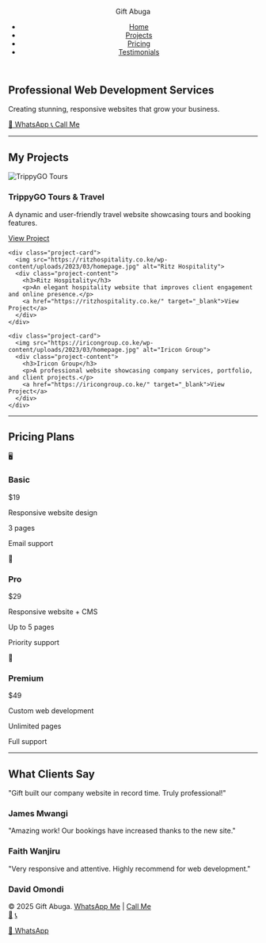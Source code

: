 
<html lang="en">
<head>
<meta charset="UTF-8" />
<meta name="viewport" content="width=device-width, initial-scale=1.0" />
<title>Gift Abuga | Web Developer</title>
<style>
:root {
  --primary: #00a859;
  --secondary: #00724d;
  --accent: #f7c948;
  --light: #f9f9f9;
  --dark: #222;
  --transition: 0.5s ease;
}

* {
  box-sizing: border-box;
  scroll-behavior: smooth;
}

body {
  font-family: "Segoe UI", Arial, sans-serif;
  margin: 0;
  background: var(--light);
  color: var(--dark);
}

a {
  text-decoration: none;
  color: inherit;
}

header {
  position: sticky;
  top: 0;
  background: white;
  box-shadow: 0 2px 8px rgba(0,0,0,0.1);
  z-index: 1000;
}

nav {
  display: flex;
  justify-content: space-between;
  align-items: center;
  max-width: 1100px;
  margin: auto;
  padding: 15px 20px;
}

nav .logo {
  font-weight: bold;
  font-size: 1.5rem;
  color: var(--primary);
}

nav ul {
  list-style: none;
  display: flex;
  gap: 20px;
}

nav ul li a:hover {
  color: var(--accent);
}

h1, h2, h3 {
  margin: 0;
}

h2 {
  text-align: center;
  color: var(--primary);
  font-size: 2.2rem;
  margin-bottom: 40px;
}

section {
  padding: 80px 20px;
  position: relative;
  opacity: 0;
  transform: translateY(30px);
  transition: opacity 0.8s ease, transform 0.8s ease;
}

section.show {
  opacity: 1;
  transform: translateY(0);
}

/* ------------------ HERO ------------------ */
#hero {
  background: url('https://images.unsplash.com/photo-1505238680356-667803448bb6?auto=format&fit=crop&w=1600&q=80') center/cover no-repeat;
  color: white;
  text-align: center;
  padding: 120px 20px;
  position: relative;
}

#hero::after {
  content: '';
  position: absolute;
  top: 0; left: 0;
  width: 100%; height: 100%;
  background: rgba(0,0,0,0.5);
  z-index: 0;
}

#hero .content {
  position: relative;
  z-index: 1;
}

#hero h1 {
  font-size: 3rem;
  margin-bottom: 20px;
}

#hero p {
  font-size: 1.2rem;
  margin-bottom: 30px;
}

#hero .contact-buttons a {
  display: inline-flex;
  align-items: center;
  gap: 8px;
  background: var(--accent);
  color: #222;
  padding: 12px 25px;
  border-radius: 5px;
  font-weight: bold;
  margin: 5px;
  transition: var(--transition);
}

#hero .contact-buttons a:hover {
  background: white;
  color: var(--primary);
}

/* ------------------ PROJECTS ------------------ */
#projects {
  background: linear-gradient(to bottom right, #f5f7fa, #e4f1ed);
}

.projects-grid {
  display: grid;
  grid-template-columns: repeat(auto-fit, minmax(300px, 1fr));
  gap: 30px;
  max-width: 1100px;
  margin: 0 auto;
}

.project-card {
  background: white;
  border-radius: 12px;
  overflow: hidden;
  box-shadow: 0 5px 15px rgba(0,0,0,0.1);
  transition: var(--transition);
  position: relative;
  text-align: center;
}

.project-card img {
  width: 100%;
  height: 200px;
  object-fit: cover;
  transition: var(--transition);
}

.project-card:hover img {
  transform: scale(1.05);
  filter: brightness(0.85);
}

.project-content {
  padding: 20px;
}

.project-content h3 {
  color: var(--primary);
  margin-bottom: 15px;
  font-size: 1.4rem;
}

.project-content p {
  margin-bottom: 15px;
  color: #444;
  font-size: 1rem;
}

.project-content a {
  display: inline-block;
  padding: 10px 20px;
  background: var(--primary);
  color: white;
  border-radius: 5px;
  font-weight: bold;
  transition: var(--transition);
}

.project-content a:hover {
  background: var(--accent);
  color: #222;
}

/* ------------------ PRICING ------------------ */
#pricing .pricing-container,
#testimonials .testimonial-container {
  display: grid;
  grid-template-columns: repeat(auto-fit, minmax(280px, 1fr));
  gap: 25px;
  max-width: 1100px;
  margin: 0 auto;
}

.pricing-card, .testimonial-card {
  background: white;
  border-radius: 15px;
  padding: 30px;
  text-align: center;
  box-shadow: 0 5px 15px rgba(0,0,0,0.1);
  transition: var(--transition);
  position: relative;
  overflow: hidden;
}

.pricing-card:hover, .testimonial-card:hover {
  transform: translateY(-10px);
  box-shadow: 0 10px 25px rgba(0,0,0,0.15);
}

.pricing-card h3, .testimonial-card h3 {
  color: var(--primary);
  font-size: 1.5rem;
  margin-bottom: 10px;
}

.pricing-card p, .testimonial-card p {
  margin: 10px 0;
  font-size: 0.95rem;
}

.price {
  font-size: 1.4rem;
  font-weight: bold;
  color: var(--secondary);
  margin-bottom: 15px;
}

.highlight {
  background: var(--primary);
  color: white;
}

.highlight .price {
  color: white;
}

.plan-icon {
  font-size: 2rem;
  margin-bottom: 10px;
}

/* ------------------ TESTIMONIALS ------------------ */
.testimonial-card p {
  font-style: italic;
  color: #555;
}

.testimonial-card h3 {
  margin-top: 15px;
  font-weight: bold;
}

/* ------------------ FOOTER ------------------ */
footer {
  background: var(--dark);
  color: white;
  text-align: center;
  padding: 30px 20px;
}

footer a {
  color: var(--accent);
}

/* ------------------ MEDIA QUERIES ------------------ */
@media (max-width: 768px) {
  h2 {
    font-size: 1.8rem;
  }
  nav ul {
    flex-direction: column;
    gap: 10px;
  }
}

/* ------------------ FLOATING BUTTONS ------------------ */
.floating-buttons {
  position: fixed;
  bottom: 20px;
  right: 20px;
  display: flex;
  flex-direction: column;
  gap: 15px;
  z-index: 1000;
}

.floating-buttons a {
  background: var(--primary);
  color: white;
  padding: 12px;
  border-radius: 50%;
  text-align: center;
  font-size: 20px;
  box-shadow: 0 5px 15px rgba(0,0,0,0.2);
  transition: var(--transition);
}

.floating-buttons a:hover {
  background: var(--accent);
  color: #222;
}

/* ------------------ SIDE FLOATING WHATSAPP ------------------ */
.side-whatsapp {
  position: fixed;
  right: 0;
  top: 40%;
  background: var(--primary);
  color: white;
  padding: 15px;
  border-top-left-radius: 10px;
  border-bottom-left-radius: 10px;
  font-size: 20px;
  text-align: center;
  z-index: 1000;
  transition: var(--transition);
}

.side-whatsapp:hover {
  background: var(--accent);
  color: #222;
}
</style>
</head>
<body>

<!-- HEADER -->
<header>
  <nav>
    <div class="logo">Gift Abuga</div>
    <ul>
      <li><a href="#hero">Home</a></li>
      <li><a href="#projects">Projects</a></li>
      <li><a href="#pricing">Pricing</a></li>
      <li><a href="#testimonials">Testimonials</a></li>
    </ul>
  </nav>
</header>

<!-- HERO -->
<section id="hero">
  <div class="content">
    <h1>Professional Web Development Services</h1>
    <p>Creating stunning, responsive websites that grow your business.</p>
    <div class="contact-buttons">
      <a href="https://wa.me/254111971411?text=lets%20partner%20in%20a%20project." target="_blank">
        📱 WhatsApp
      </a>
      <a href="tel:+254111971411">
        📞 Call Me
      </a>
    </div>
  </div>
</section>
<hr class="section-divider">

<!-- PROJECTS -->
<section id="projects">
  <h2>My Projects</h2>
  <div class="projects-grid">
    <div class="project-card">
      <img src="https://trippygotours.com/wp-content/uploads/2023/03/homepage.jpg" alt="TrippyGO Tours">
      <div class="project-content">
        <h3>TrippyGO Tours & Travel</h3>
        <p>A dynamic and user-friendly travel website showcasing tours and booking features.</p>
        <a href="https://trippygotours.com/" target="_blank">View Project</a>
      </div>
    </div>

    <div class="project-card">
      <img src="https://ritzhospitality.co.ke/wp-content/uploads/2023/03/homepage.jpg" alt="Ritz Hospitality">
      <div class="project-content">
        <h3>Ritz Hospitality</h3>
        <p>An elegant hospitality website that improves client engagement and online presence.</p>
        <a href="https://ritzhospitality.co.ke/" target="_blank">View Project</a>
      </div>
    </div>

    <div class="project-card">
      <img src="https://iricongroup.co.ke/wp-content/uploads/2023/03/homepage.jpg" alt="Iricon Group">
      <div class="project-content">
        <h3>Iricon Group</h3>
        <p>A professional website showcasing company services, portfolio, and client projects.</p>
        <a href="https://iricongroup.co.ke/" target="_blank">View Project</a>
      </div>
    </div>
  </div>
</section>
<hr class="section-divider">

<!-- PRICING -->
<section id="pricing">
  <h2>Pricing Plans</h2>
  <div class="pricing-container">
    <div class="pricing-card">
      <div class="plan-icon">🖥️</div>
      <h3>Basic</h3>
      <div class="price">$19</div>
      <p>Responsive website design</p>
      <p>3 pages</p>
      <p>Email support</p>
    </div>
    <div class="pricing-card highlight">
      <div class="plan-icon">🚀</div>
      <h3>Pro</h3>
      <div class="price">$29</div>
      <p>Responsive website + CMS</p>
      <p>Up to 5 pages</p>
      <p>Priority support</p>
    </div>
    <div class="pricing-card">
      <div class="plan-icon">💼</div>
      <h3>Premium</h3>
      <div class="price">$49</div>
      <p>Custom web development</p>
      <p>Unlimited pages</p>
      <p>Full support</p>
    </div>
  </div>
</section>
<hr class="section-divider">

<!-- TESTIMONIALS -->
<section id="testimonials">
  <h2>What Clients Say</h2>
  <div class="testimonial-container">
    <div class="testimonial-card">
      <p>"Gift built our company website in record time. Truly professional!"</p>
      <h3>James Mwangi</h3>
    </div>
    <div class="testimonial-card">
      <p>"Amazing work! Our bookings have increased thanks to the new site."</p>
      <h3>Faith Wanjiru</h3>
    </div>
    <div class="testimonial-card">
      <p>"Very responsive and attentive. Highly recommend for web development."</p>
      <h3>David Omondi</h3>
    </div>
  </div>
</section>

<!-- FOOTER -->
<footer>
  &copy; 2025 Gift Abuga. 
  <a href="https://wa.me/254111971411?text=lets%20partner%20in%20a%20project." target="_blank">WhatsApp Me</a> | 
  <a href="tel:+254111971411">Call Me</a>
</footer>

<!-- FLOATING BUTTONS -->
<div class="floating-buttons">
  <a href="https://wa.me/254111971411?text=lets%20partner%20in%20a%20project." target="_blank">📱</a>
  <a href="tel:+254111971411">📞</a>
</div>

<!-- SIDE FLOATING WHATSAPP -->
<a href="https://wa.me/254111971411?text=lets%20partner%20in%20a%20project." target="_blank" class="side-whatsapp">💬 WhatsApp</a>

<script>
// Fade-in on scroll
const sections = document.querySelectorAll('section');
window.addEventListener('scroll', () => {
  const triggerBottom = window.innerHeight * 0.85;
  sections.forEach(section => {
    const sectionTop = section.getBoundingClientRect().top;
    if(sectionTop < triggerBottom) {
      section.classList.add('show');
    }
  });
});
</script>

</body>
</html>
